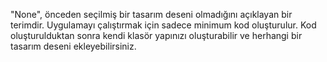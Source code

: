 ﻿"None", önceden seçilmiş bir tasarım deseni olmadığını açıklayan bir terimdir. Uygulamayı çalıştırmak için sadece minimum kod oluşturulur. Kod oluşturulduktan sonra kendi klasör yapınızı oluşturabilir ve herhangi bir tasarım deseni ekleyebilirsiniz.